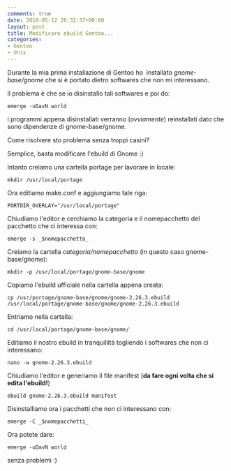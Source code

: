```yaml
---
comments: true
date: 2010-05-12 20:32:37+00:00
layout: post
title: Modificare ebuild Gentoo...
categories:
- Gentoo
- Unix
---
```


Durante la mia prima installazione di Gentoo ho  installato _gnome-base/gnome_ che si è portato dietro softwares che non mi interessano.

Il problema è che se io disinstallo tali softwares e poi do:


`emerge -uDavN world`


i programmi appena disinstallati verranno (_ovviamente_) reinstallati dato che sono dipendenze di gnome-base/gnome.

Come risolvere sto problema senza troppi casini?

Semplice, basta modificare l'ebuild di Gnome :)

Intanto creiamo una cartella portage per lavorare in locale:


`mkdir /usr/local/portage`


Ora editiamo make.conf e aggiungiamo tale riga:


`PORTDIR_OVERLAY="/usr/local/portage"`


Chiudiamo l'editor e cerchiamo la categoria e il nomepacchetto del pacchetto che ci interessa con:


`emerge -s _$nomepacchetto_`


Creiamo la cartella _$categoria/$nomepacchetto_ (in questo caso gnome-base/gnome):


`mkdir -p /usr/local/portage/gnome-base/gnome`


Copiamo l'ebuild ufficiale nella cartella appena creata:


`cp /usr/portage/gnome-base/gnome/gnome-2.26.3.ebuild /usr/local/portage/gnome-base/gnome/gnome-2.26.3.ebuild`


Entriamo nella cartella:


`cd /usr/local/portage/gnome-base/gnome/`


Editiamo il nostro ebuild in tranquillità togliendo i softwares che non ci interessano:


`nano -w gnome-2.26.3.ebuild`


Chiudiamo l'editor e generiamo il file manifest (**da fare ogni volta che si edita l'ebuild!**)


`ebuild gnome-2.26.3.ebuild manifest`


Disinstalliamo ora i pacchetti che non ci interessano con:


`emerge -C _$nomepacchetti_`


Ora potete dare:


`emerge -uDavN world`


senza problemi :)
